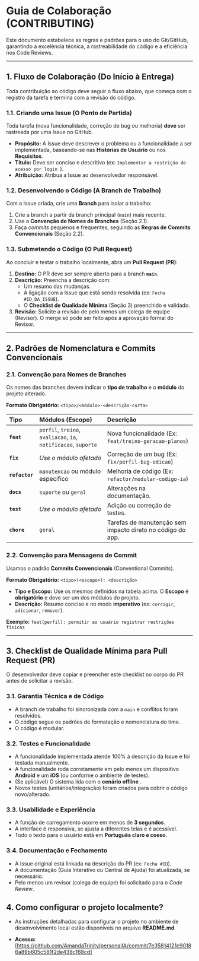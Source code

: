 # Guia de Colaboração (CONTRIBUTING)

Este documento estabelece as regras e padrões para o uso do Git/GitHub, garantindo a excelência técnica, a rastreabilidade do código e a eficiência nos Code Reviews.

---

## 1. Fluxo de Colaboração (Do Início à Entrega)

Toda contribuição ao código deve seguir o fluxo abaixo, que começa com o registro da tarefa e termina com a revisão do código.

### 1.1. Criando uma Issue (O Ponto de Partida)

Toda tarefa (nova funcionalidade, correção de bug ou melhoria) **deve** ser rastreada por uma Issue no GitHub.

* **Propósito:** A Issue deve descrever o problema ou a funcionalidade a ser implementada, baseando-se nas **Histórias de Usuário** ou nos **Requisitos**.
* **Título:** Deve ser conciso e descritivo (ex: `Implementar a restrição de acesso por login `).
* **Atribuição:** Atribua a Issue ao desenvolvedor responsável.

### 1.2. Desenvolvendo o Código (A Branch de Trabalho)

Com a Issue criada, crie uma **Branch** para isolar o trabalho:

1.  Crie a branch a partir da branch principal (`main`) mais recente.
2.  Use a **Convenção de Nomes de Branches** (Seção 2.1).
3.  Faça *commits* pequenos e frequentes, seguindo as **Regras de Commits Convencionais** (Seção 2.2).

### 1.3. Submetendo o Código (O Pull Request)

Ao concluir e testar o trabalho localmente, abra um **Pull Request (PR)**:

1.  **Destino:** O PR deve ser sempre aberto para a branch **`main`**.
2.  **Descrição:** Preencha a descrição com:
    * Um resumo das mudanças.
    * A ligação com a Issue que está sendo resolvida (ex: `Fecha #ID_DA_ISSUE`).
    * O **Checklist de Qualidade Mínima** (Seção 3) preenchido e validado.
3.  **Revisão:** Solicite a revisão de pelo menos um colega de equipe (Revisor). O merge só pode ser feito após a aprovação formal do Revisor.

---

## 2. Padrões de Nomenclatura e Commits Convencionais

### 2.1. Convenção para Nomes de Branches

Os nomes das branches devem indicar o **tipo de trabalho** e o **módulo** do projeto alterado.

**Formato Obrigatório:** `<tipo>/<módulo>-<descrição-curta>`

| Tipo | Módulos (Escopo) | Descrição |
| :--- | :--- | :--- |
| **`feat`** | `perfil`, `treino`, `avaliacao`, `ia`, `notificacao`, `suporte` | Nova funcionalidade (Ex: `feat/treino-geracao-planos`) |
| **`fix`** | *Use o módulo afetado* | Correção de um bug (Ex: `fix/perfil-bug-edicao`) |
| **`refactor`** | `manutencao` ou módulo específico | Melhoria de código (Ex: `refactor/modular-codigo-ia`) |
| **`docs`** | `suporte` ou `geral` | Alterações na documentação. |
| **`test`** | *Use o módulo afetado* | Adição ou correção de testes. |
| **`chore`** | `geral` | Tarefas de manutenção sem impacto direto no código do app. |

### 2.2. Convenção para Mensagens de Commit

Usamos o padrão **Commits Convencionais** (Conventional Commits).

**Formato Obrigatório:** `<tipo>(<escopo>): <descrição>`

* **Tipo e Escopo:** Use os mesmos definidos na tabela acima. O **Escopo** é **obrigatório** e deve ser um dos módulos do projeto.
* **Descrição:** Resumo conciso e no modo **imperativo** (ex: `corrigir`, `adicionar`, `remover`).

**Exemplo:** `feat(perfil): permitir ao usuário registrar restrições físicas`

---

## 3. Checklist de Qualidade Mínima para Pull Request (PR)

O desenvolvedor deve copiar e preencher este checklist no corpo do PR antes de solicitar a revisão.

### 3.1. Garantia Técnica e de Código

* A branch de trabalho foi sincronizada com a `main` e conflitos foram resolvidos.
* O código segue os padrões de formatação e nomenclatura do time.
* O código é modular.

### 3.2. Testes e Funcionalidade

* A funcionalidade implementada atende 100% à descrição da Issue e foi testada manualmente.
* A funcionalidade roda corretamente em pelo menos um dispositivo **Android** e um **iOS** (ou conforme o ambiente de testes). 
* (Se aplicável) O sistema lida com o **cenário offline** .
* Novos testes (unitários/integração) foram criados para cobrir o código novo/alterado.

### 3.3. Usabilidade e Experiência 

* A função de carregamento ocorre em menos de **3 segundos**.
* A interface é responsiva, se ajusta a diferentes telas e é acessível.
* Todo o texto para o usuário está em **Português claro e coeso**.

### 3.4. Documentação e Fechamento

* A Issue original está linkada na descrição do PR (ex: `Fecha #ID`).
* A documentação (Guia Interativo ou Central de Ajuda) foi atualizada, se necessário.
* Pelo menos um revisor (colega de equipe) foi solicitado para o *Code Review*.

## 4. Como configurar o projeto localmente?
 * As instruções detalhadas para configurar o projeto no ambiente de desenvolvimento local estão disponíveis no arquivo **README.md**.

* **Acesso:** [https://github.com/AmandaTrinity/personalIA/commit/7e35814121c90186a89b605c581f2de438c168cd]
